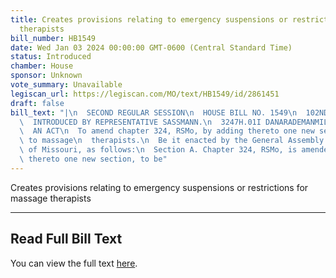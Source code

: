 ```yaml
---
title: Creates provisions relating to emergency suspensions or restrictions for massage
  therapists
bill_number: HB1549
date: Wed Jan 03 2024 00:00:00 GMT-0600 (Central Standard Time)
status: Introduced
chamber: House
sponsor: Unknown
vote_summary: Unavailable
legiscan_url: https://legiscan.com/MO/text/HB1549/id/2861451
draft: false
bill_text: "|\n  SECOND REGULAR SESSION\n  HOUSE BILL NO. 1549\n  102ND GENERAL ASSEMBLY\n\
  \  INTRODUCED BY REPRESENTATIVE SASSMANN.\n  3247H.01I DANARADEMANMILLER,ChiefClerk\n\
  \  AN ACT\n  To amend chapter 324, RSMo, by adding thereto one new section relating\
  \ to massage\n  therapists.\n  Be it enacted by the General Assembly of the state\
  \ of Missouri, as follows:\n  Section A. Chapter 324, RSMo, is amended by adding\
  \ thereto one new section, to be"
---
```

Creates provisions relating to emergency suspensions or restrictions for massage therapists

---

## Read Full Bill Text

You can view the full text [here](https://legiscan.com/MO/text/HB1549/id/2861451).
